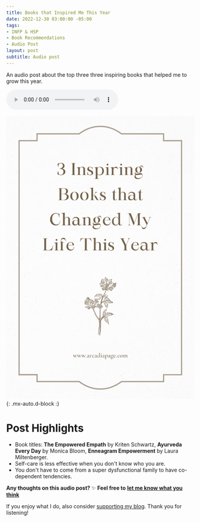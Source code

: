 ```yaml
---
title: Books that Inspired Me This Year
date: 2022-12-30 03:00:00 -05:00
tags:
- INFP & HSP
- Book Recommendations
- Audio Post
layout: post
subtitle: Audio post
---
```


An audio post about the top three three inspiring books that helped me to grow this year.

<audio controls> <source src="/uploads/three-books-that-inspired-me-this-year.mp3" type="audio/mpeg">
Your browser does not support the audio element.
</audio>

![Personality Type, HSP books,  Books about self improvement, Highly sensitive person books](/uploads/three-inspiring-books-that-changed-my-life-this-year.png "Inspiring HSP Empath Books that Changed My Life"){: .mx-auto.d-block :}

# Post Highlights

* Book titles: **The Empowered Empath** by Kriten Schwartz, **Ayurveda Every Day** by Monica Bloom, **Enneagram Empowerment** by Laura Miltenberger.
* Self-care is less effective when you don't know who you are.
* You don't have to come from a super dysfunctional family to have co-dependent tendencies.

**Any thoughts on this audio post?** ✨ **Feel free to** [**let me know what you think**](https://arcadiapage.com/aboutme/)

If you enjoy what I do, also consider [supporting my blog](https://www.buymeacoffee.com/arcadiapage). Thank you for listening!
